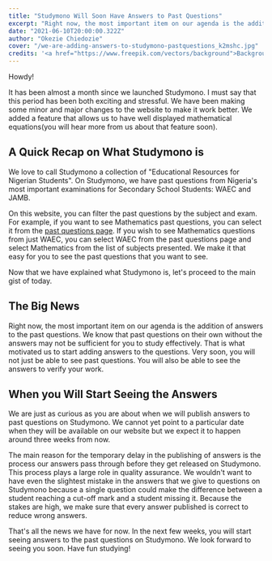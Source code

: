 ```yaml
---
title: "Studymono Will Soon Have Answers to Past Questions"
excerpt: "Right now, the most important item on our agenda is the addition of answers to the past questions. We know that past questions on their own without the answers may not be sufficient for you to study effectively. That is what motivated us to start adding answers to the questions."
date: "2021-06-10T20:00:00.322Z"
author: "Okezie Chiedozie"
cover: "/we-are-adding-answers-to-studymono-pastquestions_k2mshc.jpg"
credits: '<a href="https://www.freepik.com/vectors/background">Background vector created by starline - www.freepik.com</a>'
---
```


Howdy!

It has been almost a month since we launched Studymono. I must say that this period has been both exciting and stressful. We have been making some minor and major changes to the website to make it work better. We added a feature that allows us to have well displayed mathematical equations(you will hear more from us about that feature soon).

## A Quick Recap on What Studymono is
We love to call Studymono a collection of "Educational Resources for Nigerian Students". On Studymono, we have past questions from Nigeria's most important examinations for Secondary School Students: WAEC and JAMB. 

On this website, you can filter the past questions by the subject and exam. For example, if you want to see Mathematics past questions, you can select it from the [past questions page](https://www.studymono.com/pastquestions). If you wish to see Mathematics questions from just WAEC, you can select WAEC from the past questions page and select Mathematics from the list of subjects presented. We make it that easy for you to see the past questions that you want to see.

Now that we have explained what Studymono is, let's proceed to the main gist of today.

## The Big News
Right now, the most important item on our agenda is the addition of answers to the past questions. We know that past questions on their own without the answers may not be sufficient for you to study effectively. That is what motivated us to start adding answers to the questions. Very soon, you will not just be able to see past questions. You will also be able to see the answers to verify your work.

## When you Will Start Seeing the Answers
We are just as curious as you are about when we will publish answers to past questions on Studymono. We cannot yet point to a particular date when they will be available on our website but we expect it to happen around three weeks from now.

The main reason for the temporary delay in the publishing of answers is the process our answers pass through before they get released on Studymono. This process plays a large role in quality assurance. We wouldn't want to have even the slightest mistake in the answers that we give to questions on Studymono because a single question could make the difference between a student reaching a cut-off mark and a student missing it. Because the stakes are high, we make sure that every answer published is correct to reduce wrong answers.

That's all the news we have for now. In the next few weeks, you will start seeing answers to the past questions on Studymono. We look forward to seeing you soon. Have fun studying!